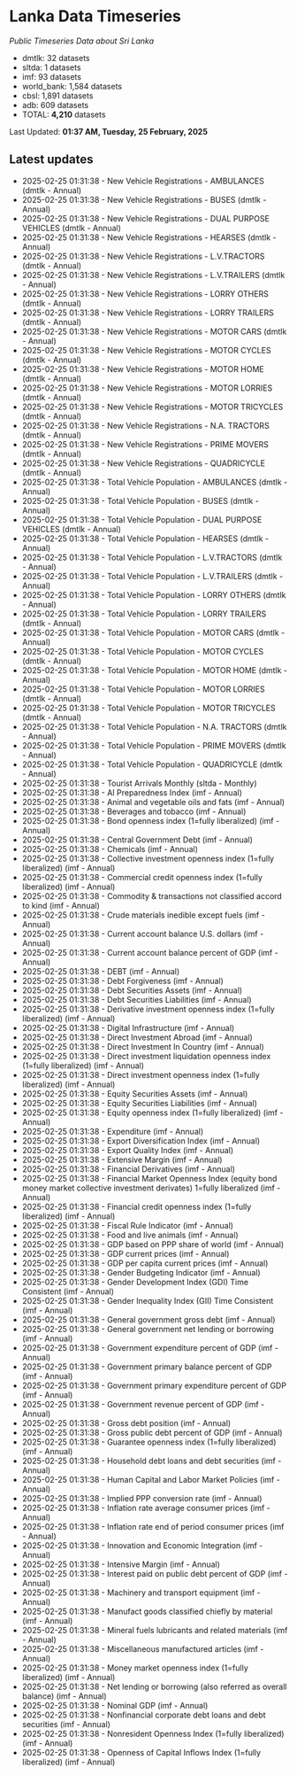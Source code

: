 # Lanka Data Timeseries
*Public Timeseries Data about Sri Lanka*

* dmtlk: 32 datasets
* sltda: 1 datasets
* imf: 93 datasets
* world_bank: 1,584 datasets
* cbsl: 1,891 datasets
* adb: 609 datasets
* TOTAL: **4,210** datasets

Last Updated: **01:37 AM, Tuesday, 25 February, 2025**

## Latest updates

* 2025-02-25 01:31:38 - New Vehicle Registrations - AMBULANCES (dmtlk - Annual)
* 2025-02-25 01:31:38 - New Vehicle Registrations - BUSES (dmtlk - Annual)
* 2025-02-25 01:31:38 - New Vehicle Registrations - DUAL PURPOSE VEHICLES (dmtlk - Annual)
* 2025-02-25 01:31:38 - New Vehicle Registrations - HEARSES (dmtlk - Annual)
* 2025-02-25 01:31:38 - New Vehicle Registrations - L.V.TRACTORS (dmtlk - Annual)
* 2025-02-25 01:31:38 - New Vehicle Registrations - L.V.TRAILERS (dmtlk - Annual)
* 2025-02-25 01:31:38 - New Vehicle Registrations - LORRY OTHERS (dmtlk - Annual)
* 2025-02-25 01:31:38 - New Vehicle Registrations - LORRY TRAILERS (dmtlk - Annual)
* 2025-02-25 01:31:38 - New Vehicle Registrations - MOTOR CARS (dmtlk - Annual)
* 2025-02-25 01:31:38 - New Vehicle Registrations - MOTOR CYCLES (dmtlk - Annual)
* 2025-02-25 01:31:38 - New Vehicle Registrations - MOTOR HOME (dmtlk - Annual)
* 2025-02-25 01:31:38 - New Vehicle Registrations - MOTOR LORRIES (dmtlk - Annual)
* 2025-02-25 01:31:38 - New Vehicle Registrations - MOTOR TRICYCLES (dmtlk - Annual)
* 2025-02-25 01:31:38 - New Vehicle Registrations - N.A. TRACTORS (dmtlk - Annual)
* 2025-02-25 01:31:38 - New Vehicle Registrations - PRIME MOVERS (dmtlk - Annual)
* 2025-02-25 01:31:38 - New Vehicle Registrations - QUADRICYCLE (dmtlk - Annual)
* 2025-02-25 01:31:38 - Total Vehicle Population - AMBULANCES (dmtlk - Annual)
* 2025-02-25 01:31:38 - Total Vehicle Population - BUSES (dmtlk - Annual)
* 2025-02-25 01:31:38 - Total Vehicle Population - DUAL PURPOSE VEHICLES (dmtlk - Annual)
* 2025-02-25 01:31:38 - Total Vehicle Population - HEARSES (dmtlk - Annual)
* 2025-02-25 01:31:38 - Total Vehicle Population - L.V.TRACTORS (dmtlk - Annual)
* 2025-02-25 01:31:38 - Total Vehicle Population - L.V.TRAILERS (dmtlk - Annual)
* 2025-02-25 01:31:38 - Total Vehicle Population - LORRY OTHERS (dmtlk - Annual)
* 2025-02-25 01:31:38 - Total Vehicle Population - LORRY TRAILERS (dmtlk - Annual)
* 2025-02-25 01:31:38 - Total Vehicle Population - MOTOR CARS (dmtlk - Annual)
* 2025-02-25 01:31:38 - Total Vehicle Population - MOTOR CYCLES (dmtlk - Annual)
* 2025-02-25 01:31:38 - Total Vehicle Population - MOTOR HOME (dmtlk - Annual)
* 2025-02-25 01:31:38 - Total Vehicle Population - MOTOR LORRIES (dmtlk - Annual)
* 2025-02-25 01:31:38 - Total Vehicle Population - MOTOR TRICYCLES (dmtlk - Annual)
* 2025-02-25 01:31:38 - Total Vehicle Population - N.A. TRACTORS (dmtlk - Annual)
* 2025-02-25 01:31:38 - Total Vehicle Population - PRIME MOVERS (dmtlk - Annual)
* 2025-02-25 01:31:38 - Total Vehicle Population - QUADRICYCLE (dmtlk - Annual)
* 2025-02-25 01:31:38 - Tourist Arrivals Monthly (sltda - Monthly)
* 2025-02-25 01:31:38 - AI Preparedness Index (imf - Annual)
* 2025-02-25 01:31:38 - Animal and vegetable oils and fats (imf - Annual)
* 2025-02-25 01:31:38 - Beverages and tobacco (imf - Annual)
* 2025-02-25 01:31:38 - Bond openness index (1=fully liberalized) (imf - Annual)
* 2025-02-25 01:31:38 - Central Government Debt (imf - Annual)
* 2025-02-25 01:31:38 - Chemicals (imf - Annual)
* 2025-02-25 01:31:38 - Collective investment openness index (1=fully liberalized) (imf - Annual)
* 2025-02-25 01:31:38 - Commercial credit openness index (1=fully liberalized) (imf - Annual)
* 2025-02-25 01:31:38 - Commodity & transactions not classified accord to kind (imf - Annual)
* 2025-02-25 01:31:38 - Crude materials inedible except fuels (imf - Annual)
* 2025-02-25 01:31:38 - Current account balance U.S. dollars (imf - Annual)
* 2025-02-25 01:31:38 - Current account balance percent of GDP (imf - Annual)
* 2025-02-25 01:31:38 - DEBT (imf - Annual)
* 2025-02-25 01:31:38 - Debt Forgiveness (imf - Annual)
* 2025-02-25 01:31:38 - Debt Securities Assets (imf - Annual)
* 2025-02-25 01:31:38 - Debt Securities Liabilities (imf - Annual)
* 2025-02-25 01:31:38 - Derivative investment openness index (1=fully liberalized) (imf - Annual)
* 2025-02-25 01:31:38 - Digital Infrastructure (imf - Annual)
* 2025-02-25 01:31:38 - Direct Investment Abroad (imf - Annual)
* 2025-02-25 01:31:38 - Direct Investment In Country (imf - Annual)
* 2025-02-25 01:31:38 - Direct investment liquidation openness index (1=fully liberalized) (imf - Annual)
* 2025-02-25 01:31:38 - Direct investment openness index (1=fully liberalized) (imf - Annual)
* 2025-02-25 01:31:38 - Equity Securities Assets (imf - Annual)
* 2025-02-25 01:31:38 - Equity Securities Liabilities (imf - Annual)
* 2025-02-25 01:31:38 - Equity openness index (1=fully liberalized) (imf - Annual)
* 2025-02-25 01:31:38 - Expenditure (imf - Annual)
* 2025-02-25 01:31:38 - Export Diversification Index (imf - Annual)
* 2025-02-25 01:31:38 - Export Quality Index (imf - Annual)
* 2025-02-25 01:31:38 - Extensive Margin (imf - Annual)
* 2025-02-25 01:31:38 - Financial Derivatives (imf - Annual)
* 2025-02-25 01:31:38 - Financial Market Openness Index (equity bond money market collective investment derivates) 1=fully liberalized (imf - Annual)
* 2025-02-25 01:31:38 - Financial credit openness index (1=fully liberalized) (imf - Annual)
* 2025-02-25 01:31:38 - Fiscal Rule Indicator (imf - Annual)
* 2025-02-25 01:31:38 - Food and live animals (imf - Annual)
* 2025-02-25 01:31:38 - GDP based on PPP share of world (imf - Annual)
* 2025-02-25 01:31:38 - GDP current prices (imf - Annual)
* 2025-02-25 01:31:38 - GDP per capita current prices (imf - Annual)
* 2025-02-25 01:31:38 - Gender Budgeting Indicator (imf - Annual)
* 2025-02-25 01:31:38 - Gender Development Index (GDI) Time Consistent (imf - Annual)
* 2025-02-25 01:31:38 - Gender Inequality Index (GII) Time Consistent (imf - Annual)
* 2025-02-25 01:31:38 - General government gross debt (imf - Annual)
* 2025-02-25 01:31:38 - General government net lending or borrowing (imf - Annual)
* 2025-02-25 01:31:38 - Government expenditure percent of GDP (imf - Annual)
* 2025-02-25 01:31:38 - Government primary balance percent of GDP (imf - Annual)
* 2025-02-25 01:31:38 - Government primary expenditure percent of GDP (imf - Annual)
* 2025-02-25 01:31:38 - Government revenue percent of GDP (imf - Annual)
* 2025-02-25 01:31:38 - Gross debt position (imf - Annual)
* 2025-02-25 01:31:38 - Gross public debt percent of GDP (imf - Annual)
* 2025-02-25 01:31:38 - Guarantee openness index (1=fully liberalized) (imf - Annual)
* 2025-02-25 01:31:38 - Household debt loans and debt securities (imf - Annual)
* 2025-02-25 01:31:38 - Human Capital and Labor Market Policies (imf - Annual)
* 2025-02-25 01:31:38 - Implied PPP conversion rate (imf - Annual)
* 2025-02-25 01:31:38 - Inflation rate average consumer prices (imf - Annual)
* 2025-02-25 01:31:38 - Inflation rate end of period consumer prices (imf - Annual)
* 2025-02-25 01:31:38 - Innovation and Economic Integration (imf - Annual)
* 2025-02-25 01:31:38 - Intensive Margin (imf - Annual)
* 2025-02-25 01:31:38 - Interest paid on public debt percent of GDP (imf - Annual)
* 2025-02-25 01:31:38 - Machinery and transport equipment (imf - Annual)
* 2025-02-25 01:31:38 - Manufact goods classified chiefly by material (imf - Annual)
* 2025-02-25 01:31:38 - Mineral fuels lubricants and related materials (imf - Annual)
* 2025-02-25 01:31:38 - Miscellaneous manufactured articles (imf - Annual)
* 2025-02-25 01:31:38 - Money market openness index (1=fully liberalized) (imf - Annual)
* 2025-02-25 01:31:38 - Net lending or borrowing (also referred as overall balance) (imf - Annual)
* 2025-02-25 01:31:38 - Nominal GDP (imf - Annual)
* 2025-02-25 01:31:38 - Nonfinancial corporate debt loans and debt securities (imf - Annual)
* 2025-02-25 01:31:38 - Nonresident Openness Index (1=fully liberalized) (imf - Annual)
* 2025-02-25 01:31:38 - Openness of Capital Inflows Index (1=fully liberalized) (imf - Annual)